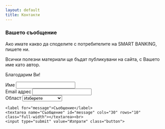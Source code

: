```yaml
---
layout: default
title: Контакти
---
```


<div id="contact">
  <h3 class="pageTitle">Вашето съобщение</h3>
  <div class="contactContent">
    <p class="intro">Ако имате какво да споделите с потребителите на SMART BANKING, пишете ни.</p>
    <p>Всички полезни материали ще бъдат публикувани на сайта, с Вашето име като автор.</p>
    <p>Благодарим Ви!</p>
  </div>
  <form action="https://formspree.io/f/xyyayvkj" method="POST">
    <label for="name">Име</label>
    <input type="text" id="name" name="Име" class="full-width"><br>
    <label for="email">Email адрес</label>
    <input type="email" id="email" name="Email" class="full-width"><br>
    Област 
    <select name="Локация" id="state" required="">
      <option value="" selected="" disabled="">Изберете</option>
      <option value="София">София</option>
      <option value="Пловдив">Пловдив</option>
      <option value="Варна">Варна</option>
      <option value="Бургас">Бургас</option>
      <option value="Друго" disabled="">------</option>
      <option value="Благоевград">Благоевград</option>
      <option value="Велико Търново">Велико Търново</option>
      <option value="Видин">Видин</option>
      <option value="Враца">Враца</option>
      <option value="Габрово">Габрово</option>
      <option value="Добрич">Добрич</option>
      <option value="Кърджали">Кърджали</option>
      <option value="Кюстендил">Кюстендил</option>
      <option value="Ловеч">Ловеч</option>
      <option value="Монтана">Монтана</option>
      <option value="Пазарджик">Пазарджик</option>
      <option value="Перник">Перник</option>
      <option value="Плевен">Плевен</option>
      <option value="Разград">Разград</option>
      <option value="Русе">Русе</option>
      <option value="Силистра">Силистра</option>
      <option value="Сливен">Сливен</option>
      <option value="Смолян">Смолян</option>
      <option value="Стара Загора">Стара Загора</option>
      <option value="Търговище">Търговище</option>
      <option value="Хасково">Хасково</option>
      <option value="Шумен">Шумен</option>
      <option value="Ямбол">Ямбол</option>
    </select>

    <label for="message">Съобщение</label>
    <textarea name="Съобщение" id="message" cols="30" rows="10" class="full-width"></textarea><br>
    <input type="submit" value="Изпрати" class="button">
  </form>
</div>
